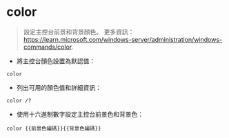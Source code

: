 # color

> 設定主控台前景和背景顏色。
> 更多資訊：<https://learn.microsoft.com/windows-server/administration/windows-commands/color>.

- 將主控台顏色設置為默認值：

`color`

- 列出可用的顏色值和詳細資訊：

`color /?`

- 使用十六進制數字設定主控台前景色和背景色：

`color {{前景色編碼}}{{背景色編碼}}`
